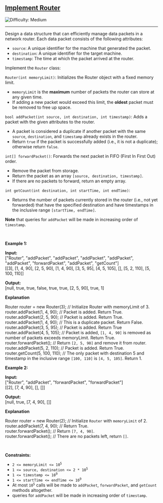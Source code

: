 <h2><a href="https://leetcode.com/problems/implement-router">Implement Router</a></h2> <img src='https://img.shields.io/badge/Difficulty-Medium-orange' alt='Difficulty: Medium' /><hr><p>Design a data structure that can efficiently manage data packets in a network router. Each data packet consists of the following attributes:</p>

<ul>
	<li><code>source</code>: A unique identifier for the machine that generated the packet.</li>
	<li><code>destination</code>: A unique identifier for the target machine.</li>
	<li><code>timestamp</code>: The time at which the packet arrived at the router.</li>
</ul>

<p>Implement the <code>Router</code> class:</p>

<p><code>Router(int memoryLimit)</code>: Initializes the Router object with a fixed memory limit.</p>

<ul>
	<li><code>memoryLimit</code> is the <strong>maximum</strong> number of packets the router can store at any given time.</li>
	<li>If adding a new packet would exceed this limit, the <strong>oldest</strong> packet must be removed to free up space.</li>
</ul>

<p><code>bool addPacket(int source, int destination, int timestamp)</code>: Adds a packet with the given attributes to the router.</p>

<ul>
	<li>A packet is considered a duplicate if another packet with the same <code>source</code>, <code>destination</code>, and <code>timestamp</code> already exists in the router.</li>
	<li>Return <code>true</code> if the packet is successfully added (i.e., it is not a duplicate); otherwise return <code>false</code>.</li>
</ul>

<p><code>int[] forwardPacket()</code>: Forwards the next packet in FIFO (First In First Out) order.</p>

<ul>
	<li>Remove the packet from storage.</li>
	<li>Return the packet as an array <code>[source, destination, timestamp]</code>.</li>
	<li>If there are no packets to forward, return an empty array.</li>
</ul>

<p><code>int getCount(int destination, int startTime, int endTime)</code>:</p>

<ul>
	<li>Returns the number of packets currently stored in the router (i.e., not yet forwarded) that have the specified destination and have timestamps in the inclusive range <code>[startTime, endTime]</code>.</li>
</ul>

<p><strong>Note</strong> that queries for <code>addPacket</code> will be made in increasing order of <code>timestamp</code>.</p>

<p>&nbsp;</p>
<p><strong class="example">Example 1:</strong></p>

<div class="example-block">
<p><strong>Input:</strong><br />
<span class="example-io">[&quot;Router&quot;, &quot;addPacket&quot;, &quot;addPacket&quot;, &quot;addPacket&quot;, &quot;addPacket&quot;, &quot;addPacket&quot;, &quot;forwardPacket&quot;, &quot;addPacket&quot;, &quot;getCount&quot;]<br />
[[3], [1, 4, 90], [2, 5, 90], [1, 4, 90], [3, 5, 95], [4, 5, 105], [], [5, 2, 110], [5, 100, 110]]</span></p>

<p><strong>Output:</strong><br />
<span class="example-io">[null, true, true, false, true, true, [2, 5, 90], true, 1] </span></p>

<p><strong>Explanation</strong></p>
Router router = new Router(3); // Initialize Router with memoryLimit of 3.<br />
router.addPacket(1, 4, 90); // Packet is added. Return True.<br />
router.addPacket(2, 5, 90); // Packet is added. Return True.<br />
router.addPacket(1, 4, 90); // This is a duplicate packet. Return False.<br />
router.addPacket(3, 5, 95); // Packet is added. Return True<br />
router.addPacket(4, 5, 105); // Packet is added, <code>[1, 4, 90]</code> is removed as number of packets exceeds memoryLimit. Return True.<br />
router.forwardPacket(); // Return <code>[2, 5, 90]</code> and remove it from router.<br />
router.addPacket(5, 2, 110); // Packet is added. Return True.<br />
router.getCount(5, 100, 110); // The only packet with destination 5 and timestamp in the inclusive range <code>[100, 110]</code> is <code>[4, 5, 105]</code>. Return 1.</div>

<p><strong class="example">Example 2:</strong></p>

<div class="example-block">
<p><strong>Input:</strong><br />
<span class="example-io">[&quot;Router&quot;, &quot;addPacket&quot;, &quot;forwardPacket&quot;, &quot;forwardPacket&quot;]<br />
[[2], [7, 4, 90], [], []]</span></p>

<p><strong>Output:</strong><br />
<span class="example-io">[null, true, [7, 4, 90], []] </span></p>

<p><strong>Explanation</strong></p>
Router router = new Router(2); // Initialize <code>Router</code> with <code>memoryLimit</code> of 2.<br />
router.addPacket(7, 4, 90); // Return True.<br />
router.forwardPacket(); // Return <code>[7, 4, 90]</code>.<br />
router.forwardPacket(); // There are no packets left, return <code>[]</code>.</div>

<p>&nbsp;</p>
<p><strong>Constraints:</strong></p>

<ul>
	<li><code>2 &lt;= memoryLimit &lt;= 10<sup>5</sup></code></li>
	<li><code>1 &lt;= source, destination &lt;= 2 * 10<sup>5</sup></code></li>
	<li><code>1 &lt;= timestamp &lt;= 10<sup>9</sup></code></li>
	<li><code>1 &lt;= startTime &lt;= endTime &lt;= 10<sup>9</sup></code></li>
	<li>At most <code>10<sup>5</sup></code> calls will be made to <code>addPacket</code>, <code>forwardPacket</code>, and <code>getCount</code> methods altogether.</li>
	<li>queries for <code>addPacket</code> will be made in increasing order of <code>timestamp</code>.</li>
</ul>
